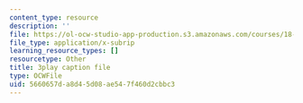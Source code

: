 ```yaml
---
content_type: resource
description: ''
file: https://ol-ocw-studio-app-production.s3.amazonaws.com/courses/18-01sc-single-variable-calculus-fall-2010/5660657da8d45d08ae547f460d2cbbc3_PNTnmH6jsRI.vtt
file_type: application/x-subrip
learning_resource_types: []
resourcetype: Other
title: 3play caption file
type: OCWFile
uid: 5660657d-a8d4-5d08-ae54-7f460d2cbbc3
---
```

